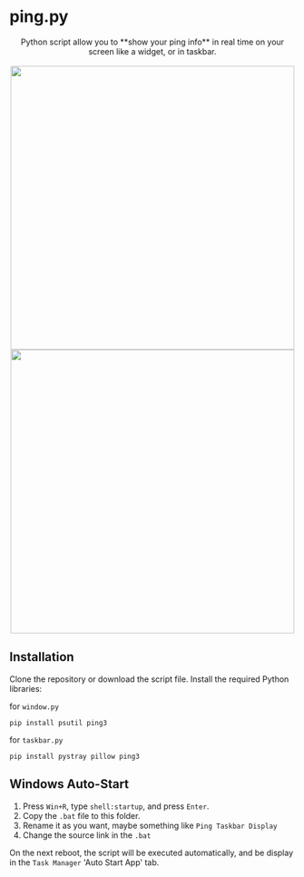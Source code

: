 # ping.py
 
 

<p align="center">
<span>Python script allow you to **show your ping info** in real time on your screen like a widget, or in taskbar.</span>
    <br/><br/>
    <img src="https://github.com/KaazDW/ping.py/blob/main/screen_taskbar.png" width="500"/>
    <img src="https://github.com/KaazDW/ping.py/blob/main/screen_window.png" width="500"/>
</p>

## Installation

Clone the repository or download the script file.
Install the required Python libraries:

for ```window.py```
```
pip install psutil ping3
```

for ```taskbar.py```
```
pip install pystray pillow ping3
```

## Windows Auto-Start

1. Press ```Win+R```, type ```shell:startup```, and press ```Enter```.
2. Copy the ```.bat``` file to this folder.
3. Rename it as you want, maybe something like ```Ping Taskbar Display```
4. Change the source link in the ```.bat``` 
   
On the next reboot, the script will be executed automatically, and be display in the ```Task Manager``` 'Auto Start App' tab.
